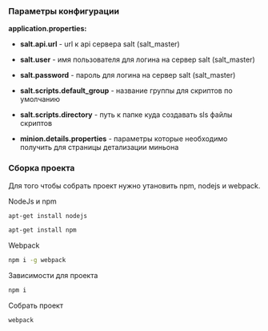 ### **Параметры конфигурации**

**application.properties:**

- **salt.api.url** - url к api сервера salt (salt_master)
- **salt.user** - имя пользователя для логина на сервер salt (salt_master)
- **salt.password** - пароль для логина на сервер salt (salt_master)

- **salt.scripts.default_group** - название группы для скриптов по умолчанию
- **salt.scripts.directory** - путь к папке куда создавать sls файлы скриптов

- **minion.details.properties** - параметры которые необходимо получить для страницы детализации миньона

### **Сборка проекта**

Для того чтобы собрать проект нужно утановить npm, nodejs и webpack.

NodeJs и npm

```sh
apt-get install nodejs
```

```sh
apt-get install npm
```

Webpack

```sh
npm i -g webpack
```
Зависимости для проекта

```sh
npm i
```

Собрать проект

```sh
webpack
```